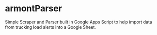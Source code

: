 # armontParser
Simple Scraper and Parser built in Google Apps Script to help import data from trucking load alerts into a Google Sheet.
